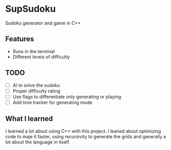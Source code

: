 # SupSudoku
Sudoku generator and game in C++

## Features
- Runs in the terminal
- Different levels of difficulty

## TODO

- [ ] AI to solve the sudoku
- [ ] Proper difficulty rating 
- [ ] Use flags to differentiate only generating or playing
- [ ] Add time tracker for generating mode

## What I learned

I learned a lot about using C++ with this project. I leaned about optimizing code to maje it faster, using recursivity to generate the grids and generally a lot about the language in itself.
